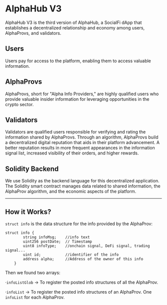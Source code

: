 # AlphaHub V3

AlphaHub V3 is the third version of AlphaHub, a SocialFi dApp that establishes a decentralized relationship and economy among users, AlphaProvs, and validators.

## Users
Users pay for access to the platform, enabling them to access valuable information.

## AlphaProvs
AlphaProvs, short for "Alpha Info Providers," are highly qualified users who provide valuable insider information for leveraging opportunities in the crypto sector.

## Validators
Validators are qualified users responsible for verifying and rating the information shared by AlphaProvs. Through an algorithm, AlphaProvs build a decentralized digital reputation that aids in their platform advancement. A better reputation results in more frequent appearances in the information signal list, increased visibility of their orders, and higher rewards.

## Solidity Backend
We use Solidity as the backend language for this decentralized application. The Solidity smart contract manages data related to shared information, the AlphaProv algorithm, and the economic aspects of the platform.

---

## How it Works?

`struct info` is the data structure for the info provided by the AlphaProv:

```solidity
struct info {
        string infoMsg;    //info text
        uint256 postDate;  // Timestamp
        uint8 infoType;    //onchain signal, DeFi signal, trading signal...
        uint id;           //identifier of the info
        address alpha;     //Address of the owner of this info
    }
```

Then we found two arrays: 

·`infoListGlob` -> To register the posted info structures of all the AlphaProv.

·`infoList` -> To register the posted info structures of an AlphaProv. One `infoList` for each AlphaProv.

 




